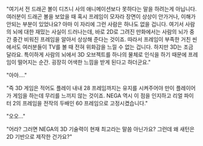 "여기서 전 드래곤 볼이 디즈니 사의 애니메이션보다 못하다는 말을 하려는게 아닙니다. 여러분이 드래곤 볼을 보았을 때 혹시 프레임이 모자라 장면이 상상이 안가거나, 이해가 안되는 부분이 있었나요? 아마 이 자리에 그런 사람은 하나도 없을 겁니다. 여기서 사람의 뇌에 대한 재밌는 사실이 드러나는데, 바로 2D로 그려진 만화에서는 사람의 뇌가 중간 중간 비워진 프레임을 알아서 상상해 준다는 것이죠. 따라서 프레임이 부족한 거친 씬에서도 여러분들이 TV를 볼 때 전혀 위화감을 느낄 수 없는 겁니다. 하지만 3D는 조금 달라요. 특이하게 사람의 뇌에서 3D 오브젝트를 하나의 물체로 인식을 하기 때문에 프레임이 떨어지는 순간. 굉장히 어색한 느낌을 받게 된다고 하더군요." 

"아아...." 

"즉 3D 게임은 적어도 플레이 내내 28 프레임까지는 유지를 시켜주어야 만이 플레이어가 게임을 하는데 무리를 느끼지 않는 것이죠. NEGA 역시 이 점을 인지하고 리얼 파이터 2의 프레임을 전작의 두배인 60 프레임으로 고정시켰습니다." 

"오오..." 

"어라? 그러면 NEGA의 3D 기술력이 현재 최고라는 말씀 아닌가요? 그런데 왜 새턴은 2D 기반으로 제작한 건가요?" 